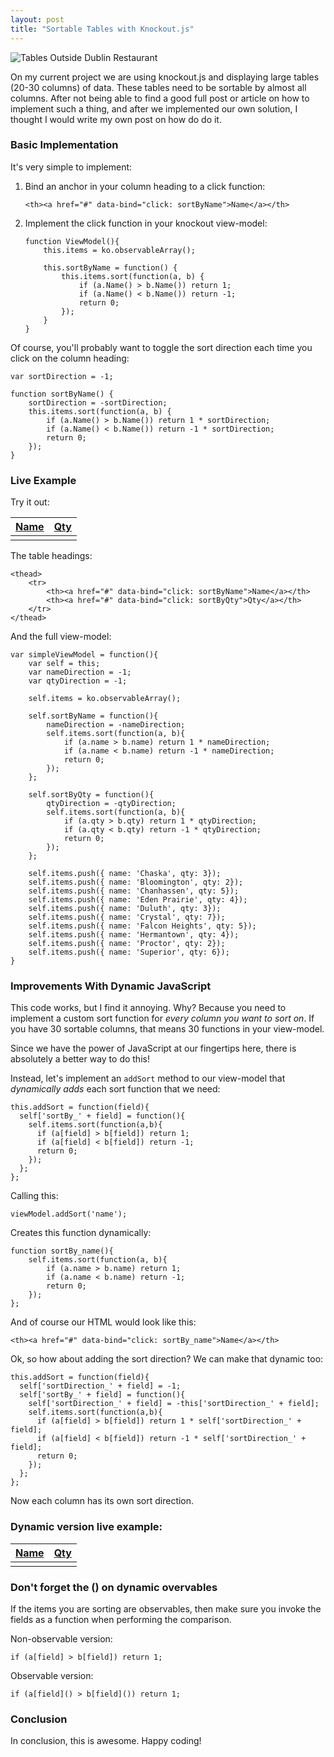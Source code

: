 ```yaml
---
layout: post
title: "Sortable Tables with Knockout.js"
---
```


<p><img src="http://farm1.staticflickr.com/100/306917951_73094869d0_z.jpg" alt="Tables Outside Dublin Restaurant"></p>






<p>
On my current project we are using knockout.js and displaying large tables
    (20-30 columns) of data. These tables need to be sortable by almost all columns. 
    After not being able to find a good full post or article on how to implement
    such a thing, and after we implemented our own solution, I thought I would
    write my own post on how do do it.
</p>







<h3>Basic Implementation</h3>
<p>It's very simple to implement:</p>







<ol>
    
<li>
<p>Bind an anchor in your column heading to a click function:</p>






        
<pre><code>&lt;th&gt;&lt;a href="#" data-bind="click: sortByName"&gt;Name&lt;/a&gt;&lt;/th&gt;</code></pre></li>
    
<li>
<p>Implement the click function in your knockout view-model:</p>






<pre><code>function ViewModel(){
    this.items = ko.observableArray();

    this.sortByName = function() {
        this.items.sort(function(a, b) {
            if (a.Name() &gt; b.Name()) return 1;
            if (a.Name() &lt; b.Name()) return -1;
            return 0;
        });
    }
}</code></pre>
</li>
</ol>

<p>Of course, you'll probably want to toggle the sort direction each time you
    click on the column heading:</p>







<pre><code>var sortDirection = -1;

function sortByName() {
    sortDirection = -sortDirection;
    this.items.sort(function(a, b) {
        if (a.Name() &gt; b.Name()) return 1 * sortDirection;
        if (a.Name() &lt; b.Name()) return -1 * sortDirection;
        return 0;
    });
}</code></pre>

<h3>Live Example</h3>
<p>Try it out:</p>






<table class="table table-condensed" id="simple-table">
    <thead>
        
<tr>
            <th><a href="#" data-bind="click: sortByName">Name</a></th>
            <th><a href="#" data-bind="click: sortByQty">Qty</a></th>
        </tr>
    </thead>
    <tbody data-bind="foreach: items">
        
<tr>
            
<td data-bind="text: name"></td>
            
<td data-bind="text: qty"></td>
        </tr>
    </tbody>
</table>

<p>The table headings:</p>






<pre><code>&lt;thead&gt;
    &lt;tr&gt;
        &lt;th&gt;&lt;a href="#" data-bind="click: sortByName"&gt;Name&lt;/a&gt;&lt;/th&gt;
        &lt;th&gt;&lt;a href="#" data-bind="click: sortByQty"&gt;Qty&lt;/a&gt;&lt;/th&gt;
    &lt;/tr&gt;
&lt;/thead&gt;</code></pre>

<p>And the full view-model:</p>







<pre><code>var simpleViewModel = function(){
    var self = this;
    var nameDirection = -1;
    var qtyDirection = -1;

    self.items = ko.observableArray();

    self.sortByName = function(){
        nameDirection = -nameDirection;
        self.items.sort(function(a, b){
            if (a.name &gt; b.name) return 1 * nameDirection;
            if (a.name &lt; b.name) return -1 * nameDirection;
            return 0;
        });
    };

    self.sortByQty = function(){
        qtyDirection = -qtyDirection;
        self.items.sort(function(a, b){
            if (a.qty &gt; b.qty) return 1 * qtyDirection;
            if (a.qty &lt; b.qty) return -1 * qtyDirection;
            return 0;
        });
    };

    self.items.push({ name: 'Chaska', qty: 3});
    self.items.push({ name: 'Bloomington', qty: 2});
    self.items.push({ name: 'Chanhassen', qty: 5});
    self.items.push({ name: 'Eden Prairie', qty: 4});
    self.items.push({ name: 'Duluth', qty: 3});
    self.items.push({ name: 'Crystal', qty: 7});
    self.items.push({ name: 'Falcon Heights', qty: 5});
    self.items.push({ name: 'Hermantown', qty: 4});
    self.items.push({ name: 'Proctor', qty: 2});
    self.items.push({ name: 'Superior', qty: 6});
}</code></pre>

<h3>Improvements With Dynamic JavaScript</h3>

<p>This code works, but I find it annoying. Why? Because you need to implement
    a custom sort function for <em>every column you want to sort on</em>. If
    you have 30 sortable columns, that means 30 functions in your view-model.</p>







<p>Since we have the power of JavaScript at our fingertips here, there is 
    absolutely a better way to do this!</p>







<p>Instead, let's implement an <code>addSort</code> method to our view-model
that <em>dynamically adds</em> each sort function that we need:</p>







<pre><code>this.addSort = function(field){
  self['sortBy_' + field] = function(){
    self.items.sort(function(a,b){
      if (a[field] &gt; b[field]) return 1;
      if (a[field] &lt; b[field]) return -1;
      return 0;
    });
  };
};</code></pre>

<p>Calling this:</p>







<pre><code>viewModel.addSort('name');</code></pre>

<p>Creates this function dynamically:</p>







<pre><code>function sortBy_name(){
    self.items.sort(function(a, b){
        if (a.name &gt; b.name) return 1;
        if (a.name &lt; b.name) return -1;
        return 0;
    });
};</code></pre>

<p>And of course our HTML would look like this:</p>






<pre><code>&lt;th&gt;&lt;a href="#" data-bind="click: sortBy_name"&gt;Name&lt;/a&gt;&lt;/th&gt;</code></pre>

<p>Ok, so how about adding the sort direction? We can make that dynamic too:</p>







<pre><code>this.addSort = function(field){
  self['sortDirection_' + field] = -1;
  self['sortBy_' + field] = function(){
    self['sortDirection_' + field] = -this['sortDirection_' + field];
    self.items.sort(function(a,b){
      if (a[field] &gt; b[field]) return 1 * self['sortDirection_' + field];
      if (a[field] &lt; b[field]) return -1 * self['sortDirection_' + field];
      return 0;
    });
  };
};</code></pre>

<p>Now each column has its own sort direction.</p>







<h3>Dynamic version live example:</h3>

<table class="table table-condensed" id="dynamic-table">
    <thead>
        
<tr>
            <th><a href="#" data-bind="click: sortBy_name">Name</a></th>
            <th><a href="#" data-bind="click: sortBy_qty">Qty</a></th>
        </tr>
    </thead>
    <tbody data-bind="foreach: items">
        
<tr>
            
<td data-bind="text: name"></td>
            
<td data-bind="text: qty"></td>
        </tr>
    </tbody>
</table>

<h3>Don't forget the () on dynamic overvables</h3>

<p>If the items you are sorting are observables, then make sure you invoke
    the fields as a function when performing the comparison.</p>







<p>Non-observable version:</p>






<pre><code>if (a[field] &gt; b[field]) return 1;</code></pre>
<p>Observable version:</p>






<pre><code>if (a[field]() &gt; b[field]()) return 1;</code></pre>

<h3>Conclusion</h3>

<p>In conclusion, this is awesome. Happy coding!</p>







<script type="text/javascript" src="http://cdnjs.cloudflare.com/ajax/libs/knockout/2.3.0/knockout-min.js"></script>

<script type="text/javascript">
;(function(){

    var simpleViewModel = function(){
        var self = this;
        var nameDirection = -1;
        var qtyDirection = -1;

        self.items = ko.observableArray();

        self.sortByName = function(){
            nameDirection = -nameDirection;
            self.items.sort(function(a, b){
                if (a.name &gt; b.name) return 1 * nameDirection;
                if (a.name &lt; b.name) return -1 * nameDirection;
                return 0;
            });
        };

        self.sortByQty = function(){
            qtyDirection = -qtyDirection;
            self.items.sort(function(a, b){
                if (a.qty &gt; b.qty) return 1 * qtyDirection;
                if (a.qty &lt; b.qty) return -1 * qtyDirection;
                return 0;
            });
        };

        self.items.push({ name: 'Chaska', qty: 3});
        self.items.push({ name: 'Bloomington', qty: 2});
        self.items.push({ name: 'Chanhassen', qty: 5});
        self.items.push({ name: 'Eden Prairie', qty: 4});
        self.items.push({ name: 'Duluth', qty: 3});
        self.items.push({ name: 'Crystal', qty: 7});
        self.items.push({ name: 'Falcon Heights', qty: 5});
        self.items.push({ name: 'Hermantown', qty: 4});
        self.items.push({ name: 'Proctor', qty: 2});
        self.items.push({ name: 'Superior', qty: 6});
    }

    var dynamicViewModel = function(){
        var self = this;

        self.items = ko.observableArray();

        this.addSort = function(field){
          self['sortDirection_' + field] = -1;
          self['sortBy_' + field] = function(){
            self['sortDirection_' + field] = -this['sortDirection_' + field];
            self.items.sort(function(a,b){
              if (a[field] &gt; b[field]) return 1 * self['sortDirection_' + field];
              if (a[field] &lt; b[field]) return -1 * self['sortDirection_' + field];
              return 0;
            });
          };
        };
      
        self.items.push({ name: 'Chaska', qty: 3});
        self.items.push({ name: 'Bloomington', qty: 2});
        self.items.push({ name: 'Chanhassen', qty: 5});
        self.items.push({ name: 'Eden Prairie', qty: 4});
        self.items.push({ name: 'Duluth', qty: 3});
        self.items.push({ name: 'Crystal', qty: 7});
        self.items.push({ name: 'Falcon Heights', qty: 5});
        self.items.push({ name: 'Hermantown', qty: 4});
        self.items.push({ name: 'Proctor', qty: 2});
        self.items.push({ name: 'Superior', qty: 6});
    }

    ko.applyBindings(new simpleViewModel(), document.getElementById('simple-table'));

    var dynamicVm = new dynamicViewModel();
    dynamicVm.addSort('name');
    dynamicVm.addSort('qty');
    ko.applyBindings(dynamicVm, document.getElementById('dynamic-table'));


})();
</script>
